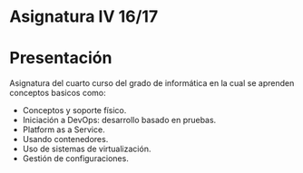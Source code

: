 Asignatura IV 16/17
=====================
# Presentación

Asignatura del cuarto curso del grado de informática en la cual se aprenden conceptos basicos como:

* Conceptos y soporte físico.
* Iniciación a DevOps: desarrollo basado en pruebas.
* Platform as a Service.
* Usando contenedores.
* Uso de sistemas de virtualización.
* Gestión de configuraciones.
